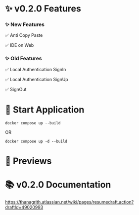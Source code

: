 # ✨ v0.2.0 Features

### ✨ New Features

✅ Anti Copy Paste

✅ IDE on Web

### ✨ Old Features

✅ Local Authentication SignIn

✅ Local Authentication SignUp

✅ SignOut

# 🚀 Start Application
```
docker compose up --build
```

OR

```
docker compose up -d --build
```

# 👀 Previews

# 📚 v0.2.0 Documentation
https://thanagrith.atlassian.net/wiki/pages/resumedraft.action?draftId=49020993
